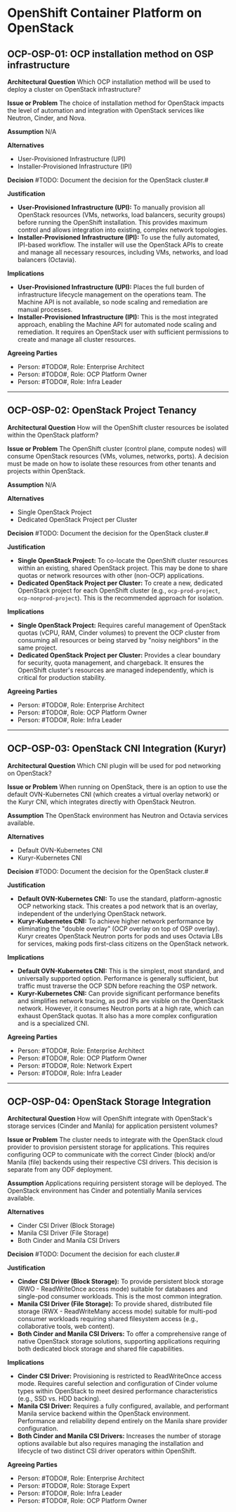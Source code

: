 # OpenShift Container Platform on OpenStack

## OCP-OSP-01: OCP installation method on OSP infrastructure

**Architectural Question**
Which OCP installation method will be used to deploy a cluster on OpenStack infrastructure?

**Issue or Problem**
The choice of installation method for OpenStack impacts the level of automation and integration with OpenStack services like Neutron, Cinder, and Nova.

**Assumption**
N/A

**Alternatives**

- User-Provisioned Infrastructure (UPI)
- Installer-Provisioned Infrastructure (IPI)

**Decision**
#TODO: Document the decision for the OpenStack cluster.#

**Justification**

- **User-Provisioned Infrastructure (UPI):** To manually provision all OpenStack resources (VMs, networks, load balancers, security groups) before running the OpenShift installation. This provides maximum control and allows integration into existing, complex network topologies.
- **Installer-Provisioned Infrastructure (IPI):** To use the fully automated, IPI-based workflow. The installer will use the OpenStack APIs to create and manage all necessary resources, including VMs, networks, and load balancers (Octavia).

**Implications**

- **User-Provisioned Infrastructure (UPI):** Places the full burden of infrastructure lifecycle management on the operations team. The Machine API is not available, so node scaling and remediation are manual processes.
- **Installer-Provisioned Infrastructure (IPI):** This is the most integrated approach, enabling the Machine API for automated node scaling and remediation. It requires an OpenStack user with sufficient permissions to create and manage all cluster resources.

**Agreeing Parties**

- Person: #TODO#, Role: Enterprise Architect
- Person: #TODO#, Role: OCP Platform Owner
- Person: #TODO#, Role: Infra Leader

---

## OCP-OSP-02: OpenStack Project Tenancy

**Architectural Question**
How will the OpenShift cluster resources be isolated within the OpenStack platform?

**Issue or Problem**
The OpenShift cluster (control plane, compute nodes) will consume OpenStack resources (VMs, volumes, networks, ports). A decision must be made on how to isolate these resources from other tenants and projects within OpenStack.

**Assumption**
N/A

**Alternatives**

- Single OpenStack Project
- Dedicated OpenStack Project per Cluster

**Decision**
#TODO: Document the decision for the OpenStack cluster.#

**Justification**

- **Single OpenStack Project:** To co-locate the OpenShift cluster resources within an existing, shared OpenStack project. This may be done to share quotas or network resources with other (non-OCP) applications.
- **Dedicated OpenStack Project per Cluster:** To create a new, dedicated OpenStack project for each OpenShift cluster (e.g., `ocp-prod-project`, `ocp-nonprod-project`). This is the recommended approach for isolation.

**Implications**

- **Single OpenStack Project:** Requires careful management of OpenStack quotas (vCPU, RAM, Cinder volumes) to prevent the OCP cluster from consuming all resources or being starved by "noisy neighbors" in the same project.
- **Dedicated OpenStack Project per Cluster:** Provides a clear boundary for security, quota management, and chargeback. It ensures the OpenShift cluster's resources are managed independently, which is critical for production stability.

**Agreeing Parties**

- Person: #TODO#, Role: Enterprise Architect
- Person: #TODO#, Role: OCP Platform Owner
- Person: #TODO#, Role: Infra Leader

---

## OCP-OSP-03: OpenStack CNI Integration (Kuryr)

**Architectural Question**
Which CNI plugin will be used for pod networking on OpenStack?

**Issue or Problem**
When running on OpenStack, there is an option to use the default OVN-Kubernetes CNI (which creates a virtual overlay network) or the Kuryr CNI, which integrates directly with OpenStack Neutron.

**Assumption**
The OpenStack environment has Neutron and Octavia services available.

**Alternatives**

- Default OVN-Kubernetes CNI
- Kuryr-Kubernetes CNI

**Decision**
#TODO: Document the decision for the OpenStack cluster.#

**Justification**

- **Default OVN-Kubernetes CNI:** To use the standard, platform-agnostic OCP networking stack. This creates a pod network that is an overlay, independent of the underlying OpenStack network.
- **Kuryr-Kubernetes CNI:** To achieve higher network performance by eliminating the "double overlay" (OCP overlay on top of OSP overlay). Kuryr creates OpenStack Neutron ports for pods and uses Octavia LBs for services, making pods first-class citizens on the OpenStack network.

**Implications**

- **Default OVN-Kubernetes CNI:** This is the simplest, most standard, and universally supported option. Performance is generally sufficient, but traffic must traverse the OCP SDN before reaching the OSP network.
- **Kuryr-Kubernetes CNI:** Can provide significant performance benefits and simplifies network tracing, as pod IPs are visible on the OpenStack network. However, it consumes Neutron ports at a high rate, which can exhaust OpenStack quotas. It also has a more complex configuration and is a specialized CNI.

**Agreeing Parties**

- Person: #TODO#, Role: Enterprise Architect
- Person: #TODO#, Role: OCP Platform Owner
- Person: #TODO#, Role: Network Expert
- Person: #TODO#, Role: Infra Leader

---

## OCP-OSP-04: OpenStack Storage Integration

**Architectural Question**
How will OpenShift integrate with OpenStack's storage services (Cinder and Manila) for application persistent volumes?

**Issue or Problem**
The cluster needs to integrate with the OpenStack cloud provider to provision persistent storage for applications. This requires configuring OCP to communicate with the correct Cinder (block) and/or Manila (file) backends using their respective CSI drivers. This decision is separate from any ODF deployment.

**Assumption**
Applications requiring persistent storage will be deployed. The OpenStack environment has Cinder and potentially Manila services available.

**Alternatives**

- Cinder CSI Driver (Block Storage)
- Manila CSI Driver (File Storage)
- Both Cinder and Manila CSI Drivers

**Decision**
#TODO: Document the decision for each cluster.#

**Justification**

- **Cinder CSI Driver (Block Storage):** To provide persistent block storage (RWO - ReadWriteOnce access mode) suitable for databases and single-pod consumer workloads. This is the most common integration.
- **Manila CSI Driver (File Storage):** To provide shared, distributed file storage (RWX - ReadWriteMany access mode) suitable for multi-pod consumer workloads requiring shared filesystem access (e.g., collaborative tools, web content).
- **Both Cinder and Manila CSI Drivers:** To offer a comprehensive range of native OpenStack storage solutions, supporting applications requiring both dedicated block storage and shared file capabilities.

**Implications**

- **Cinder CSI Driver:** Provisioning is restricted to ReadWriteOnce access mode. Requires careful selection and configuration of Cinder volume types within OpenStack to meet desired performance characteristics (e.g., SSD vs. HDD backing).
- **Manila CSI Driver:** Requires a fully configured, available, and performant Manila service backend within the OpenStack environment. Performance and reliability depend entirely on the Manila share provider configuration.
- **Both Cinder and Manila CSI Drivers:** Increases the number of storage options available but also requires managing the installation and lifecycle of two distinct CSI driver operators within OpenShift.

**Agreeing Parties**

- Person: #TODO#, Role: Enterprise Architect
- Person: #TODO#, Role: Storage Expert
- Person: #TODO#, Role: Infra Leader
- Person: #TODO#, Role: OCP Platform Owner
